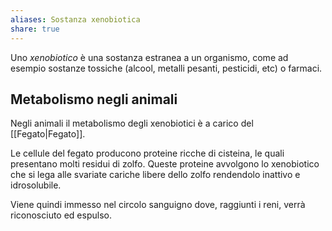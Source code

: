```yaml
---
aliases: Sostanza xenobiotica
share: true
---
```

Uno *xenobiotico* è una sostanza estranea a un organismo, come ad esempio sostanze tossiche (alcool, metalli pesanti, pesticidi, etc) o farmaci.

## Metabolismo negli animali
Negli animali il metabolismo degli xenobiotici è a carico del [[Fegato|Fegato]].

Le cellule del fegato producono proteine ricche di cisteina, le quali presentano molti residui di zolfo.
Queste proteine avvolgono lo xenobiotico che si lega alle svariate cariche libere dello zolfo rendendolo inattivo e idrosolubile.

Viene quindi immesso nel circolo sanguigno dove, raggiunti i reni, verrà riconosciuto ed espulso.